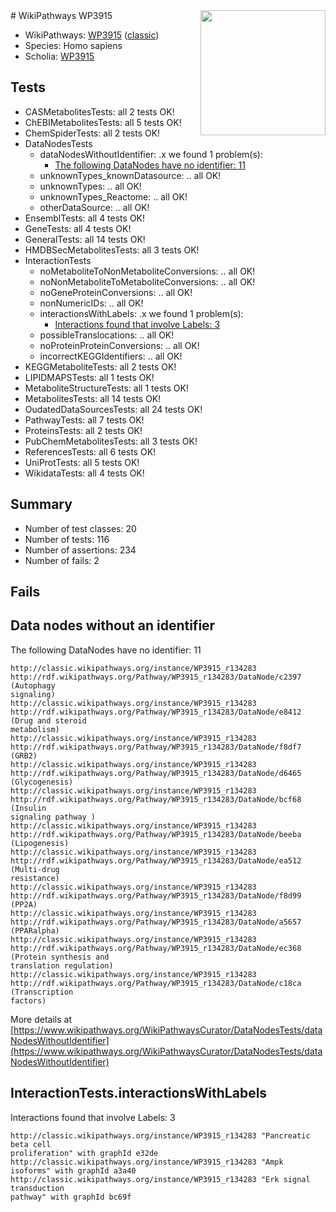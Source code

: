 <img style="float: right; width: 200px" src="https://upload.wikimedia.org/wikipedia/commons/thumb/8/83/Wplogo_with_text_500.png/640px-Wplogo_with_text_500.png" />
# WikiPathways WP3915

* WikiPathways: [WP3915](https://wikipathways.org/pathways/WP3915) ([classic](https://classic.wikipathways.org/instance/WP3915))
* Species: Homo sapiens
* Scholia: [WP3915](https://scholia.toolforge.org/wikipathways/WP3915)
## Tests
* CASMetabolitesTests: all 2 tests OK!
* ChEBIMetabolitesTests: all 5 tests OK!
* ChemSpiderTests: all 2 tests OK!
* DataNodesTests
    * dataNodesWithoutIdentifier: .x we found 1 problem(s):
        * [The following DataNodes have no identifier: 11](#8792c491)
    * unknownTypes_knownDatasource: .. all OK!
    * unknownTypes: .. all OK!
    * unknownTypes_Reactome: .. all OK!
    * otherDataSource: .. all OK!
* EnsemblTests: all 4 tests OK!
* GeneTests: all 4 tests OK!
* GeneralTests: all 14 tests OK!
* HMDBSecMetabolitesTests: all 3 tests OK!
* InteractionTests
    * noMetaboliteToNonMetaboliteConversions: .. all OK!
    * noNonMetaboliteToMetaboliteConversions: .. all OK!
    * noGeneProteinConversions: .. all OK!
    * nonNumericIDs: .. all OK!
    * interactionsWithLabels: .x we found 1 problem(s):
        * [Interactions found that involve Labels: 3](#630d267a)
    * possibleTranslocations: .. all OK!
    * noProteinProteinConversions: .. all OK!
    * incorrectKEGGIdentifiers: .. all OK!
* KEGGMetaboliteTests: all 2 tests OK!
* LIPIDMAPSTests: all 1 tests OK!
* MetaboliteStructureTests: all 1 tests OK!
* MetabolitesTests: all 14 tests OK!
* OudatedDataSourcesTests: all 24 tests OK!
* PathwayTests: all 7 tests OK!
* ProteinsTests: all 2 tests OK!
* PubChemMetabolitesTests: all 3 tests OK!
* ReferencesTests: all 6 tests OK!
* UniProtTests: all 5 tests OK!
* WikidataTests: all 4 tests OK!


## Summary

* Number of test classes: 20
* Number of tests: 116
* Number of assertions: 234
* Number of fails: 2

## Fails

<a name="8792c491" />

## Data nodes without an identifier

The following DataNodes have no identifier: 11
```
http://classic.wikipathways.org/instance/WP3915_r134283 http://rdf.wikipathways.org/Pathway/WP3915_r134283/DataNode/c2397 (Autophagy 
signaling)
http://classic.wikipathways.org/instance/WP3915_r134283 http://rdf.wikipathways.org/Pathway/WP3915_r134283/DataNode/e8412 (Drug and steroid
metabolism)
http://classic.wikipathways.org/instance/WP3915_r134283 http://rdf.wikipathways.org/Pathway/WP3915_r134283/DataNode/f8df7 (GRB2)
http://classic.wikipathways.org/instance/WP3915_r134283 http://rdf.wikipathways.org/Pathway/WP3915_r134283/DataNode/d6465 (Glycogenesis)
http://classic.wikipathways.org/instance/WP3915_r134283 http://rdf.wikipathways.org/Pathway/WP3915_r134283/DataNode/bcf68 (Insulin 
signaling pathway )
http://classic.wikipathways.org/instance/WP3915_r134283 http://rdf.wikipathways.org/Pathway/WP3915_r134283/DataNode/beeba (Lipogenesis)
http://classic.wikipathways.org/instance/WP3915_r134283 http://rdf.wikipathways.org/Pathway/WP3915_r134283/DataNode/ea512 (Multi-drug
resistance)
http://classic.wikipathways.org/instance/WP3915_r134283 http://rdf.wikipathways.org/Pathway/WP3915_r134283/DataNode/f8d99 (PP2A)
http://classic.wikipathways.org/instance/WP3915_r134283 http://rdf.wikipathways.org/Pathway/WP3915_r134283/DataNode/a5657 (PPARalpha)
http://classic.wikipathways.org/instance/WP3915_r134283 http://rdf.wikipathways.org/Pathway/WP3915_r134283/DataNode/ec368 (Protein synthesis and 
translation regulation)
http://classic.wikipathways.org/instance/WP3915_r134283 http://rdf.wikipathways.org/Pathway/WP3915_r134283/DataNode/c18ca (Transcription
factors)
```

More details at [https://www.wikipathways.org/WikiPathwaysCurator/DataNodesTests/dataNodesWithoutIdentifier](https://www.wikipathways.org/WikiPathwaysCurator/DataNodesTests/dataNodesWithoutIdentifier)

<a name="630d267a" />

## InteractionTests.interactionsWithLabels

Interactions found that involve Labels: 3
```
http://classic.wikipathways.org/instance/WP3915_r134283 "Pancreatic
beta cell
proliferation" with graphId e32de
http://classic.wikipathways.org/instance/WP3915_r134283 "Ampk isoforms" with graphId a3a40
http://classic.wikipathways.org/instance/WP3915_r134283 "Erk signal
transduction
pathway" with graphId bc69f
```

